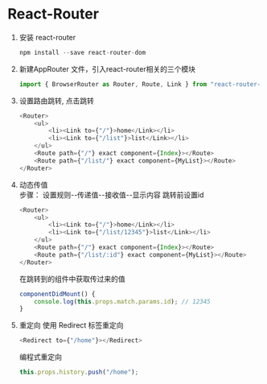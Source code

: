 # React-Router
1. 安装 react-router
    ```js
    npm install --save react-router-dom
    ```
2. 新建AppRouter 文件，引入react-router相关的三个模块
    ```js
    import { BrowserRouter as Router, Route, Link } from "react-router-dom"
    ```
3. 设置路由跳转, 点击跳转
    ```js
    <Router>
        <ul>
            <li><Link to={"/"}>home</Link></li>
            <li><Link to={"/list"}>list</Link></li>
        </ul>
        <Route path={"/"} exact component={Index}></Route>
        <Route path={"/list/"} exact component={MyList}></Route>
    </Router>
    ```
4. 动态传值  
    步骤： 设置规则--传递值--接收值--显示内容
    跳转前设置id
    ```js
    <Router>
        <ul>
            <li><Link to={"/"}>home</Link></li>
            <li><Link to={"/list/12345"}>list</Link></li>
        </ul>
        <Route path={"/"} exact component={Index}></Route>
        <Route path={"/list/:id"} exact component={MyList}></Route>
    </Router>
    ```
   在跳转到的组件中获取传过来的值
    ```js
    componentDidMount() {
        console.log(this.props.match.params.id); // 12345
    }
    ```
5. 重定向
    使用 Redirect 标签重定向
    ```js
    <Redirect to={"/home"}></Redirect>
    ```
   编程式重定向
    ```js
    this.props.history.push("/home");
    ```
    
